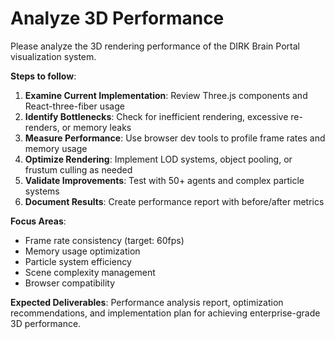 # Analyze 3D Performance

Please analyze the 3D rendering performance of the DIRK Brain Portal visualization system.

**Steps to follow**:
1. **Examine Current Implementation**: Review Three.js components and React-three-fiber usage
2. **Identify Bottlenecks**: Check for inefficient rendering, excessive re-renders, or memory leaks
3. **Measure Performance**: Use browser dev tools to profile frame rates and memory usage
4. **Optimize Rendering**: Implement LOD systems, object pooling, or frustum culling as needed
5. **Validate Improvements**: Test with 50+ agents and complex particle systems
6. **Document Results**: Create performance report with before/after metrics

**Focus Areas**:
- Frame rate consistency (target: 60fps)
- Memory usage optimization
- Particle system efficiency
- Scene complexity management
- Browser compatibility

**Expected Deliverables**: Performance analysis report, optimization recommendations, and implementation plan for achieving enterprise-grade 3D performance.